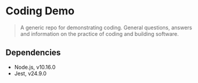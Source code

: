 # Coding Demo

> A generic repo for demonstrating coding.
> General questions, answers and information on the practice of coding and building software.



## Dependencies

- Node.js, v10.16.0
- Jest, v24.9.0




